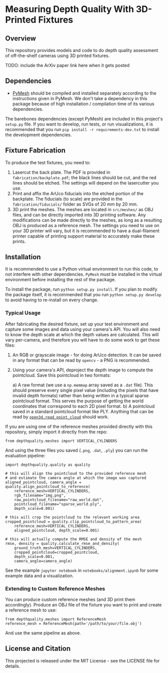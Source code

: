# Measuring Depth Quality With 3D-Printed Fixtures

## Overview

This repository provides models and code to do depth quality assessment of off-the-shelf cameras using 3D printed fixtures.

TODO: include the ArXiv paper link here when it gets posted

## Dependencies

* [PyMesh](https://github.com/PyMesh/PyMesh) should be compiled and installed separately according to the instructions given in PyMesh. We don't take a dependency in this package because of high installation / compilation time of its various dependencies.

The barebones dependencies (except PyMesh) are included in this project's `setup.py` file. If you want to develop, run tests, or run visualizations, it is recommended that you run `pip install -r requirements-dev.txt` to install the development dependencies.

## Fixture Fabrication

To produce the test fixtures, you need to:

1) Lasercut the back plate. The PDF is provided in `fabrication/backplate.pdf`; the black lines should be cut, and the red lines should be etched. The settings will depend on the lasercutter you use.
2) Print and affix the ArUco fiducials into the etched portion of the backplate. The fiducials (to scale) are provided in the `fabrication/fiducials/` folder as SVGs of 20 mm by 20 mm.
3) 3D print the meshes. The meshes are located in `src/meshes/` as OBJ files, and can be directly imported into 3D printing software. Any modifications can be made directly to the meshes, as long as a resulting OBJ is produced as a reference mesh. The settings you need to use on your 3D printer will vary, but it is recommended to have a dual-filament printer capable of printing support material to accurately make these prints.

## Installation

It is recommended to use a Python virtual environment to run this code, to not interfere with other dependencies. `PyMesh` must be installed in the virtual environment before installing the rest of the package.

To install the package, run `python setup.py install`. If you plan to modify the package itself, it is recommended that you run `python setup.py develop` to avoid having to re-install on every change.

### Typical Usage

After fabricating the desired fixture, set up your test environment and capture some images and data using your camera's API. You will also need to know the depth scale at which the depth values are calculated. This will vary per-camera, and therefore you will have to do some work to get these files:

1) An RGB or grayscale image - for doing ArUco detection. It can be saved in any format that can be read by `opencv` - a PNG is recommended.
2) Using your camera's API, deproject the depth image to compute the pointcloud. Save this pointcloud in two formats:

	a) A raw format (we use a `np.memmap` array saved as a `.dat` file). This should preserve every single pixel value (including the pixels that have invalid depth formats) rather than being written in a typical sparse pointcloud format. This serves the purpose of getting the world coordinates that correspond to each 2D pixel format.
	b) A pointcloud saved in a standard pointcloud format like PLY. Anything that can be read by [`open3d.read_point_cloud`](http://www.open3d.org/docs/python_api/io.html#open3d.io.read_point_cloud) should work.

If you are using one of the reference meshes provided directly with this repository, simply import it directly from the repo:

```
from depthquality.meshes import VERTICAL_CYLINDERS
```

And using the three files you saved (`.png`, `.dat`, `.ply`) you can run the evaluation pipeline:


```
import depthquality.quality as quality

# this will align the pointcloud to the provided reference mesh
# and estimate the camera angle at which the image was captured
aligned_pointcloud, camera_angle = quality.align_pointcloud_to_reference(
    reference_mesh=VERTICAL_CYLINDERS,
    rgb_filename="img.png",
    raw_pointcloud_filename="raw_world.dat",
    pointcloud_filename="sparse_world.ply",
    depth_scale=0.001)

# this will crop the pointcloud to the relevant working area
cropped_pointcloud = quality.clip_pointcloud_to_pattern_area(
    reference_mesh=VERTICAL_CYLINDERS,
    aligned_pointcloud, depth_scale=0.001)

# this will actually compute the RMSE and density of the mesh
rmse, density = quality.calculate_rmse_and_density(
    ground_truth_mesh=VERTICAL_CYLINDERS,
    cropped_pointcloud=cropped_pointcloud,
    depth_scale=0.001,
    camera_angle=camera_angle)
```

See the example `jupyter notebook` in `notebooks/alignment.ipynb` for some example data and a visualization.

### Extending to Custom Reference Meshes

You can produce custom reference meshes (and 3D print them accordingly). Produce an OBJ file of the fixture you want to print and create a reference mesh to use:

```
from depthquality.meshes import ReferenceMesh
reference_mesh = ReferenceMesh(path='/path/to/your/file.obj')
```

And use the same pipeline as above.

## License and Citation

This projected is released under the MIT License - see the LICENSE file for details.
